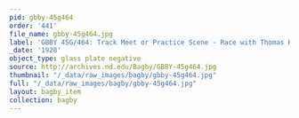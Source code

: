```yaml
---
pid: gbby-45g464
order: '441'
file_name: gbby-45g464.jpg
label: 'GBBY 45G/464: Track Meet or Practice Scene - Race with Thomas Kelly - 1928'
_date: '1928'
object_type: glass plate negative
source: http://archives.nd.edu/Bagby/GBBY-45g464.jpg
thumbnail: "/_data/raw_images/bagby/gbby-45g464.jpg"
full: "/_data/raw_images/bagby/gbby-45g464.jpg"
layout: bagby_item
collection: bagby
---
```

